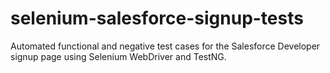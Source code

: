 # selenium-salesforce-signup-tests
Automated functional and negative test cases for the Salesforce Developer signup page using Selenium WebDriver and TestNG.

